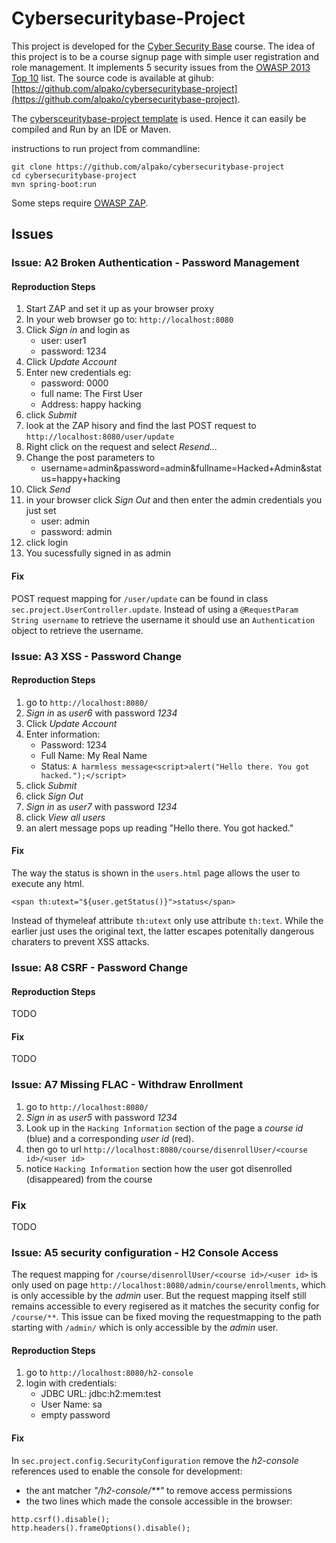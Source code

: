 # Cybersecuritybase-Project

This project is developed for the [Cyber Security Base](https://cybersecuritybase.github.io/) 
course. The idea of this project is to be a course signup page with simple
user registration and role management. It implements 5 security issues from the 
[OWASP 2013 Top 10](https://www.owasp.org/index.php/Top_10_2013-Top_10)
list. The source code is available at gihub:
[https://github.com/alpako/cybersecuritybase-project](https://github.com/alpako/cybersecuritybase-project).

The [cybersceuritybase-project template](https://github.com/cybersecuritybase/cybersecuritybase-project) 
is used. Hence it can easily be compiled and Run by an IDE or Maven.

instructions to run project from commandline:
```
git clone https://github.com/alpako/cybersecuritybase-project
cd cybersecuritybase-project
mvn spring-boot:run
```

Some steps require 
[OWASP ZAP](https://www.owasp.org/index.php/OWASP_Zed_Attack_Proxy_Project).

## Issues

### Issue: A2 Broken Authentication - Password Management

#### Reproduction Steps

1. Start ZAP and set it up as your browser proxy
2. In your web browser go to: `http://localhost:8080`
3. Click _Sign in_ and login as
    * user: user1
    * password: 1234
4. Click _Update Account_
5. Enter new credentials eg:
    * password: 0000
    * full name: The First User
    * Address: happy hacking
6. click _Submit_
7. look at the ZAP hisory and find the last POST request to `http://localhost:8080/user/update`
8. Right click on the request and select _Resend..._ 
9. Change the post parameters to
    * username=admin&password=admin&fullname=Hacked+Admin&status=happy+hacking
10. Click _Send_
11. in your browser click _Sign Out_ and then enter the admin credentials you just set
    * user: admin
    * password: admin
12. click login
13. You sucessfully signed in as admin

#### Fix 

POST request mapping for `/user/update` can be found in class
`sec.project.UserController.update`. Instead of using a `@RequestParam String
username` to retrieve the username it should use an `Authentication` object
to retrieve the username.



### Issue: A3 XSS - Password Change

#### Reproduction Steps

1. go to `http://localhost:8080/`
2. _Sign in_ as _user6_ with password _1234_
3. Click _Update Account_
4. Enter information:
   * Password: 1234
   * Full Name: My Real Name
   * Status: `A harmless message<script>alert("Hello there. You got hacked.");</script>`
5. click _Submit_
6. click _Sign Out_
7. _Sign in_ as _user7_ with password _1234_
8. click _View all users_
9. an alert message pops up reading "Hello there. You got hacked."

#### Fix

The way the status is shown in the `users.html` page allows the user
to execute any html.
```
<span th:utext="${user.getStatus()}">status</span>
```
Instead of thymeleaf attribute `th:utext` only use attribute `th:text`.
While the earlier just uses the original text, 
the latter escapes potenitally dangerous charaters to prevent XSS attacks.


### Issue: A8 CSRF - Password Change

#### Reproduction Steps

TODO

#### Fix

TODO

### Issue: A7 Missing FLAC - Withdraw Enrollment

1. go to `http://localhost:8080/`
2. _Sign in_ as _user5_ with password _1234_
3. Look up in the `Hacking Information` section of the page
   a _course id_ (blue) and a corresponding _user id_ (red).
4. then go to url 
`http://localhost:8080/course/disenrollUser/<course id>/<user id>`
5. notice `Hacking Information` section how the user got disenrolled (disappeared)
   from the course

### Fix

TODO



### Issue: A5 security configuration - H2 Console Access

The request mapping for `/course/disenrollUser/<course id>/<user id>`
is only used on page `http://localhost:8080/admin/course/enrollments`,
which is only accessible by the _admin_ user.
But the request mapping itself still remains accessible to every regisered
as it matches the security config for `/course/**`.
This issue can be fixed moving the requestmapping to the path 
starting with `/admin/` which is only accessible by the _admin_ user.


#### Reproduction Steps

1. go to `http://localhost:8080/h2-console`
2. login with credentials:
	* JDBC URL: jdbc:h2:mem:test
	* User Name: sa
	* empty password

#### Fix

In `sec.project.config.SecurityConfiguration` remove the _h2-console_
references used to enable the console for development:
* the ant matcher _"/h2-console/\*\*"_ to remove access permissions
* the two lines which made the console accessible in the browser:
```
http.csrf().disable();
http.headers().frameOptions().disable();
```